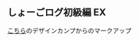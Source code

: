 ## しょーごログ初級編 EX

[こちら](https://note.com/samuraibrass/n/n1622c507b9c7?magazine_key=mad296098d928#707bffd3-2a00-4c1f-b203-7ef5183baf4f)のデザインカンプからのマークアップ
